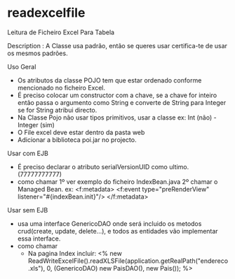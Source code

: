 # readexcelfile
Leitura de Ficheiro Excel Para Tabela

Description : A Classe usa padrão, então se queres usar certifica-te de usar os mesmos padrões.

Uso Geral
  - Os atributos da classe POJO tem que estar ordenado conforme mencionado no ficheiro Excel.
  - É preciso colocar um constructor com a chave, se a chave for inteiro então passa o argumento como String e converte de String para Integer se for String atribui directo.
  - Na Classe Pojo não usar tipos primitivos, usar a classe ex: Int (não) - Integer (sim)
  - O File excel deve estar dentro da pasta web
  - Adicionar a biblioteca poi.jar no projecto.
  
Usar com EJB
  - É preciso declarar o atributo serialVersionUID como ultimo. (77777777777)
   - como chamar
    1º ver exemplo do ficheiro IndexBean.java
    2º chamar o Managed Bean. ex:
       <f:metadata>
                <f:event type="preRenderView" listener="#{indexBean.init}"/>
       </f:metadata>
  
Usar sem EJB
  - usa uma interface GenericoDAO onde será incluido os metodos crud(create, update, delete...), e todos as entidades vão implementar essa interface.
  - como chamar
    * Na pagina Index incluir:
    <%
              new ReadWriteExcelFile().readXLSFile(application.getRealPath("endereco.xls"), 0, (GenericoDAO) new PaisDAO(), new Pais());
     %>
     
   



